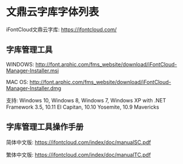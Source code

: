 # 文鼎云字库字体列表

iFontCloud文鼎云字库: https://ifontcloud.com/

## 字库管理工具

WINDOWS: http://font.arphic.com/fms_website/download/iFontCloud-Manager-Installer.msi

MAC OS: http://font.arphic.com/fms_website/download/iFontCloud-Manager-Installer.dmg

支持: Windows 10, Windows 8, Windows 7, Windows XP with .NET Framework 3.5, 10.11 El Capitan, 10.10 Yosemite, 10.9 Mavericks

## 字库管理工具操作手册

简体中文版: https://ifontcloud.com/index/doc/manualSC.pdf

繁体中文版: https://ifontcloud.com/index/doc/manualTC.pdf
